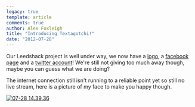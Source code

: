 ```yaml
---
legacy: true 
template: article 
comments: true 
author: Alex Foxleigh
title: "Introducing Textagotchi!"
date: "2012-07-28"
---
```


Our Leedshack project is well under way, we now have a [logo](https://twitter.com/textagotchi/status/229227417376526336/photo/1), a [facebook page](https://www.facebook.com/textagotchi) and a [twitter account](https://twitter.com/textagotchi)! We're still not giving too much away though, maybe you can guess what we are doing?

The internet connection still isn't running to a reliable point yet so still no live stream, here is a picture of my face to make you happy though.

[![](http://foxleigh.me/wp-content/uploads/2012/07/07-28-14.39.36.jpg "07-28 14.39.36")](http://foxleigh.me/wp-content/uploads/2012/07/07-28-14.39.36.jpg)
